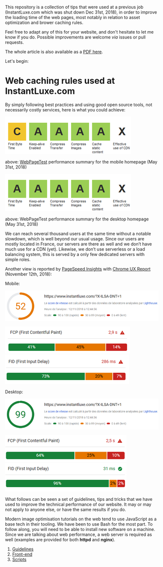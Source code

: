This repository is a collection of tips that were used at a previous job (InstantLuxe.com which was shut down Dec 31st, 2018), in order to improve the loading time of the web pages, most notably in relation to asset optimization and brower caching rules.

Feel free to adapt any of this for your website, and don't hesitate to let me know if you do. Possible improvements are welcome _via_ issues or pull requests.

The whole article is also available as a [PDF here](./Guillaume_Rossolini_-_How_we_improved_the_performance_of_our_website.pdf
).

Let's begin:



# Web caching rules used at InstantLuxe.com

By simply following best practices and using good open source tools, not necessarily costly services, here is what you could achieve:

![WPT mobile](./images/scoring/wpt-mobile.png "WebPageTest performance summary for the mobile homepage (May 31st, 2018)")

above: [WebPageTest][WPT] performance summary for the mobile homepage (May 31st, 2018)

![WPT desktop](./images/scoring/wpt-desktop.png "WebPageTest performance summary for the desktop homepage (May 31st, 2018)")

above: WebPageTest performance summary for the desktop homepage (May 31st, 2018)

We can reach several thousand users at the same time without a notable slowdown, which is well beyond our usual usage. Since our users are mostly located in France, our servers are there as well and we don’t have much use for a CDN (yet). Likewise, we don’t use serverless or a load balancing system, this is served by a only few dedicated servers with simple roles.

Another view is reported by [PageSpeed Insights][PSI] with [Chrome UX Report][CrUX] (November 12th, 2018):

Mobile:

![WPT desktop](./images/scoring/psi-mobile-score.png "PSI score for mobile (November 12th, 2018)")

![WPT desktop](./images/scoring/psi-mobile-fcp.png "FCP score for mobile (November 12th, 2018)")
![WPT desktop](./images/scoring/psi-mobile-fid.png "FID score for mobile (November 12th, 2018)")

Desktop:

![WPT desktop](./images/scoring/psi-desktop-score.png "PSI score for desktop (November 12th, 2018)")

![WPT desktop](./images/scoring/psi-desktop-fcp.png "FCP score for desktop (November 12th, 2018)")
![WPT desktop](./images/scoring/psi-desktop-fid.png "FID score for desktop (November 12th, 2018)")

What follows can be seen a set of guidelines, tips and tricks that we have used to improve the technical performance of our website. It may or may not apply to anyone else, or have the same results if you do.

Modern image optimisation tutorials on the web tend to use JavaScript as a base tech in their tooling. We have been to use Bash for the most part. To follow along, you will need to be able to install new software on a machine. Since we are talking about web performance, a web server is required as well (examples are provided for both **httpd** and **nginx**).


1. [Guidelines](./1-GUIDELINES.md)
1. [Front-end](./2-FRONTEND.md)
1. [Scripts](./3-SCRIPTS.md)


[WPT]: https://www.webpagetest.org/
[PSI]: https://developers.google.com/speed/pagespeed/insights/
[CrUX]: https://developers.google.com/web/tools/chrome-user-experience-report/

